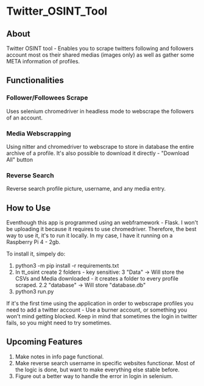 # Twitter_OSINT_Tool

## About

Twitter OSINT tool - Enables you to scrape twitters following and followers account most os their shared medias (images only) as well as gather some META information of profiles.

## Functionalities

### Follower/Followees Scrape

Uses selenium chromedriver in headless mode to webscrape the followers of an account.

### Media Webscrapping

Using nitter and chromedriver to webscrape to store in database the entire archive of a profile. It's also possible to download it directly - "Download All" button

### Reverse Search

Reverse search profile picture, username, and any media entry.

## How to Use

Eventhough this app is programmed using an webframework - Flask. I won't be uploading it because it requires to use chromedriver. Therefore, the best way to use it, it's to run it locally.
In my case, I have it running on a Raspberry Pi 4 - 2gb.


To install it, simpely do: 
1. python3 -m pip install -r requirements.txt 
2. In tt_osint create 2 folders - key sensitive: 
3 "Data" -> Will store the CSVs and Media downloaded - it creates a folder to every profile scraped.
2.2 "database" -> Will store "database.db" 
3. python3 run.py


If it's the first time using the application in order to webscrape profiles you need to add a twitter account - Use a burner account, or something you won't mind getting blocked.
Keep in mind that sometimes the login in twitter fails, so you might need to try sometimes.

## Upcoming Features
<ol>
<li> Make notes in info page functional. </li>
<li>Make reverse search username in specific websites functionar. Most of the logic is done, but want to make everything else stable before.</li>
<li> Figure out a better way to handle the error in login in selenium.</li>
</ol>